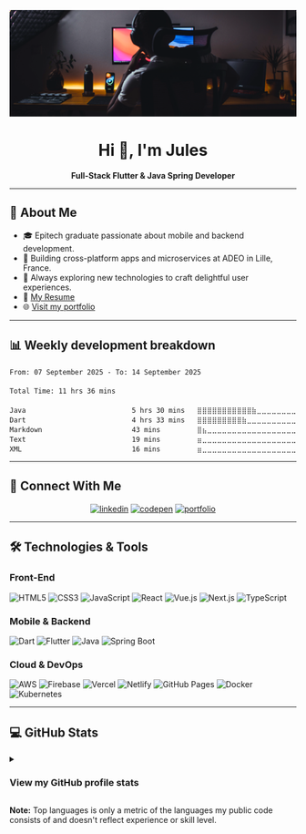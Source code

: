 <p align="center">
  <img src="https://github.com/Jules-gitclerc/Jules-gitclerc/blob/main/banner_edit.png" alt="Banner"/>
</p>

<h1 align="center">Hi 👋, I'm Jules</h1>
<p align="center">
  <b>Full-Stack Flutter & Java Spring Developer</b>
</p>

---

## 📍 About Me

- 🎓 Epitech graduate passionate about mobile and backend development.
- 🚀 Building cross-platform apps and microservices at ADEO in Lille, France.
- 🌟 Always exploring new technologies to craft delightful user experiences.
- 📄 [My Resume](https://jules-gitclerc.github.io/Jules_Clerc_resume.pdf)
- 🌐 [Visit my portfolio](https://jules-gitclerc.github.io/MyPortfolio/)

---

## 📊 Weekly development breakdown
<!--START_SECTION:waka-->

```txt
From: 07 September 2025 - To: 14 September 2025

Total Time: 11 hrs 36 mins

Java                          5 hrs 30 mins   ⣿⣿⣿⣿⣿⣿⣿⣿⣿⣿⣿⣷⣀⣀⣀⣀⣀⣀⣀⣀⣀⣀⣀⣀⣀   47.41 %
Dart                          4 hrs 33 mins   ⣿⣿⣿⣿⣿⣿⣿⣿⣿⣷⣀⣀⣀⣀⣀⣀⣀⣀⣀⣀⣀⣀⣀⣀⣀   39.28 %
Markdown                      43 mins         ⣿⣦⣀⣀⣀⣀⣀⣀⣀⣀⣀⣀⣀⣀⣀⣀⣀⣀⣀⣀⣀⣀⣀⣀⣀   06.23 %
Text                          19 mins         ⣶⣀⣀⣀⣀⣀⣀⣀⣀⣀⣀⣀⣀⣀⣀⣀⣀⣀⣀⣀⣀⣀⣀⣀⣀   02.77 %
XML                           16 mins         ⣶⣀⣀⣀⣀⣀⣀⣀⣀⣀⣀⣀⣀⣀⣀⣀⣀⣀⣀⣀⣀⣀⣀⣀⣀   02.35 %
```

<!--END_SECTION:waka-->

---

## 🧱 Connect With Me

<p align="center">
  <a href="https://www.linkedin.com/in/jules-clerc/" target="blank"><img align="center" src="https://img.shields.io/badge/linkedin-%230077B5.svg?style=for-the-badge&logo=linkedin&logoColor=white" alt="linkedin" height="30"/></a>
  <a href="https://codepen.io/Surfy971" target="blank"><img align="center" src="https://img.shields.io/badge/Codepen-000000?style=for-the-badge&logo=codepen&logoColor=white" alt="codepen" height="30"/></a>
  <a href="https://jules-gitclerc.github.io/MyPortfolio/" target="blank"><img align="center" src="https://img.shields.io/badge/Portfolio-%23000000.svg?style=for-the-badge&logo=firefox&logoColor=%23FF7139" height="30" alt="portfolio"/></a>
</p>

---

## 🛠️ Technologies & Tools

### Front-End
![HTML5](https://img.shields.io/badge/HTML5-%23E34F26.svg?style=for-the-badge&logo=html5&logoColor=white)
![CSS3](https://img.shields.io/badge/CSS3-%231572B6.svg?style=for-the-badge&logo=css3&logoColor=white)
![JavaScript](https://img.shields.io/badge/JavaScript-%23F7DF1E.svg?style=for-the-badge&logo=javascript&logoColor=black)
![React](https://img.shields.io/badge/React-%2320232a.svg?style=for-the-badge&logo=react&logoColor=%2361DAFB)
![Vue.js](https://img.shields.io/badge/Vue.js-%2335495e.svg?style=for-the-badge&logo=vuedotjs&logoColor=%234FC08D)
![Next.js](https://img.shields.io/badge/Next.js-black?style=for-the-badge&logo=next.js&logoColor=white)
![TypeScript](https://img.shields.io/badge/TypeScript-%23007ACC.svg?style=for-the-badge&logo=typescript&logoColor=white)

### Mobile & Backend
![Dart](https://img.shields.io/badge/Dart-%230175C2.svg?style=for-the-badge&logo=dart&logoColor=white)
![Flutter](https://img.shields.io/badge/Flutter-%2302569B.svg?style=for-the-badge&logo=Flutter&logoColor=white)
![Java](https://img.shields.io/badge/Java-%23ED8B00.svg?style=for-the-badge&logo=java&logoColor=white)
![Spring Boot](https://img.shields.io/badge/Spring%20Boot-%236DB33F.svg?style=for-the-badge&logo=spring-boot&logoColor=white)

### Cloud & DevOps
![AWS](https://img.shields.io/badge/AWS-%23FF9900.svg?style=for-the-badge&logo=amazon-aws&logoColor=white)
![Firebase](https://img.shields.io/badge/Firebase-%23039BE5.svg?style=for-the-badge&logo=firebase)
![Vercel](https://img.shields.io/badge/Vercel-%23000000.svg?style=for-the-badge&logo=vercel&logoColor=white)
![Netlify](https://img.shields.io/badge/Netlify-%23000000.svg?style=for-the-badge&logo=netlify&logoColor=%2300C7B7)
![GitHub Pages](https://img.shields.io/badge/GitHub%20Pages-%23327FC7.svg?style=for-the-badge&logo=github&logoColor=white)
![Docker](https://img.shields.io/badge/Docker-%230db7ed.svg?style=for-the-badge&logo=docker&logoColor=white)
![Kubernetes](https://img.shields.io/badge/Kubernetes-%23326ce5.svg?style=for-the-badge&logo=kubernetes&logoColor=white)

---

## 💻 GitHub Stats

<details>
<summary><h3>View my GitHub profile stats</h3></summary>
<p align="center"><img src="/github-metrics.svg" alt="Metrics" width="400"></p>
<p align="center"><img src="/metrics.plugin.isocalendar.svg" alt="Metrics" width="400"></p>
</details>

<b>Note:</b> Top languages is only a metric of the languages my public code consists of and doesn't reflect experience or skill level.

